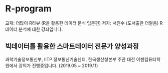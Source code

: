 # R-program
 교재: 더많이 R라뷰 (R을 활용한 데이터 분석 입문편)
 저자: 서진수 (도서출판 더알음)
 R 데이터 분석에 대한 강좌입니다.

## 빅데이터를 활용한 스마트데이터 전문가 양성과정
과학기술정보통신부, IITP 정보통신기술센터, 한국생산성본부 주관 
대전 이젠컴퓨터학원에서 강의가 진행중입니다. (2019.05 ~ 2019.11)
